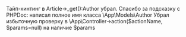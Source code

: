 Тайп-хинтинг в Article->_get():Author убрал. 
Спасибо за подсказку с PHPDoc: написал полное имя класса \App\Models\Author
Убрал избыточную проверку в \App\Controller->action($actionName, $params=null) на наличие $params
